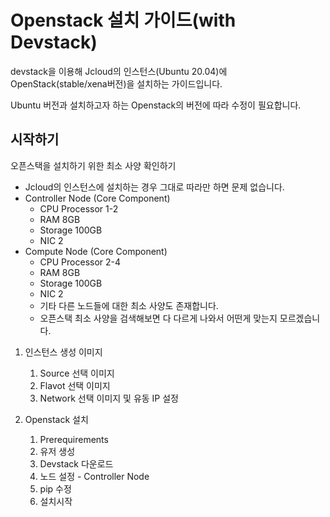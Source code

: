 # Openstack 설치 가이드(with Devstack)
devstack을 이용해 Jcloud의 인스턴스(Ubuntu 20.04)에 OpenStack(stable/xena버전)을 설치하는 가이드입니다.

Ubuntu 버전과 설치하고자 하는 Openstack의 버전에 따라 수정이 필요합니다.

## 시작하기
오픈스택을 설치하기 위한 최소 사양 확인하기
* Jcloud의 인스턴스에 설치하는 경우 그대로 따라만 하면 문제 없습니다.
* Controller Node (Core Component)
    * CPU Processor 1-2
    * RAM 8GB
    * Storage 100GB
    * NIC 2
* Compute Node (Core Component)
    * CPU Processor 2-4
    * RAM 8GB
    * Storage 100GB
    * NIC 2
    * 기타 다른 노드들에 대한 최소 사양도 존재합니다.
    * 오픈스택 최소 사양을 검색해보면 다 다르게 나와서 어떤게 맞는지 모르겠습니다.


1. 인스턴스 생성
이미지
    1. Source 선택
    이미지
    2. Flavot 선택
    이미지
    3. Network 선택
    이미지 및 유동 IP 설정
    
2. Openstack 설치
    1. Prerequirements
    2. 유저 생성
    3. Devstack 다운로드
    4. 노드 설정 - Controller Node
    5. pip 수정
    6. 설치시작
